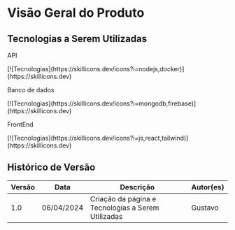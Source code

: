 # Visão Geral do Produto

## **Tecnologias a Serem Utilizadas**

<p>API</p>
[![Tecnologias](https://skillicons.dev/icons?i=nodejs,docker)](https://skillicons.dev)

<p>Banco de dados</p>
[![Tecnologias](https://skillicons.dev/icons?i=mongodb,firebase)](https://skillicons.dev)

<p style="font-size=20px;">FrontEnd</p>
[![Tecnologias](https://skillicons.dev/icons?i=js,react,tailwind)](https://skillicons.dev)


<!-- TODO melhorar colocando dentro de uma tabela com icones ou imagens que representem a tecnologia -->

## Histórico de Versão

| Versão | Data       | Descrição                                                         | Autor(es)       |
|--------|------------|-------------------------------------------------------------------|-----------------|
| 1.0    | 06/04/2024 | Criação da página e Tecnologias a Serem Utilizadas|Gustavo   |